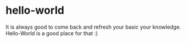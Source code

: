 # hello-world
It is always good to come back and refresh your basic your knowledge. Hello-World is a good place for that :)
